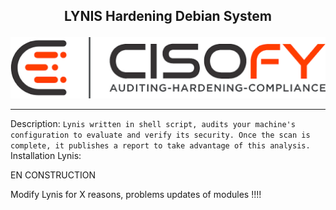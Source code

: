 <b><p align="center">LYNIS Hardening Debian System</p></b>
----------------------------------------

<p align="center">
  <img src="../files/lynis.png"/>
</p>

----------------------------------------

Description:
`
Lynis written in shell script, audits your machine's configuration to evaluate and verify its security. Once the scan is complete, it publishes a report to take advantage of this analysis.
`
Installation Lynis:


EN CONSTRUCTION

Modify Lynis for X reasons, problems updates of modules !!!!
